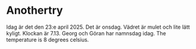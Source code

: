 # Anothertry
Idag är det den 23:e april 2025.
Det är onsdag. Vädret är mulet och lite lätt kyligt.
Klockan är 7.13. 
Georg och Göran har namnsdag idag.
The temperature is 8 degrees celsius.
